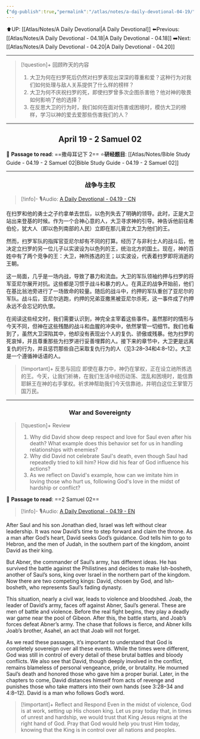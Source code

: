 ```yaml
---
{"dg-publish":true,"permalink":"/atlas/notes/a-daily-devotional-04-19/"}
---
```


 ⬆️UP: [[Atlas/Notes/A Daily Devotional\|A Daily Devotional]]
⬅️Previous: [[Atlas/Notes/A Daily Devotional - 04.18\|A Daily Devotional - 04.18]]
➡️Next: [[Atlas/Notes/A Daily Devotional - 04.20\|A Daily Devotional - 04.20]]

---

> [!question]+ 回顾昨天的内容
> 1. 大卫为何在扫罗死后仍然对扫罗表现出深深的尊重和爱？这种行为对我们如何处理与敌人关系提供了什么样的榜样？
> 2. 大卫为何不庆祝扫罗的死，即使扫罗曾多次企图杀害他？他对神的敬畏如何影响了他的选择？
> 3. 在反思大卫的行为时，我们如何在面对伤害或困境时，模仿大卫的榜样，学习以神的爱去爱那些伤害我们的人？

---
## <center>April 19 -  2 Samuel 02</center>

📖 **Passage to read**: ==撒母耳记下 2==
⭐**研经题目**: [[Atlas/Notes/Bible Study Guide - 04.19 - 2 Samuel 02\|Bible Study Guide - 04.19 - 2 Samuel 02]]

---
### <center>战争与主权</center>

> [!info]- 🎙️Audio: [A Daily Devotional - 04.19 - CN]()

在扫罗和他的勇士之子约拿单去世后，以色列失去了明确的领导。此时，正是大卫站出来登基的时候。作为一个合神心意的人，大卫寻求神的引导。神告诉他前往希伯伦，犹大人（即以色列南部的人民）立即在那儿膏立大卫为他们的王。

然而，扫罗军队的指挥官亚尼尔却有不同的打算。经历了与非利士人的战斗后，他决定立扫罗的另一位儿子以实波设为以色列的王，统治北方的国土。现在，神的百姓中有了两个竞争的王：大卫，神所拣选的王；以实波设，代表着扫罗即将消逝的王朝。

这一局面，几乎是一场内战，导致了暴力和流血。大卫的军队领袖约押与扫罗的将军亚尼尔展开对抗。这些都是习惯于战斗和暴力的人。在真正的战争开始前，他们在基比翁池旁进行了一场致命的较量。随后的战斗中，约押的军队重创了亚尼尔的军队。战斗后，亚尼尔逃跑，约押的兄弟亚撒黑被亚尼尔杀死，这一事件成了约押永远不会忘记的仇恨。

在阅读这些经文时，我们需要认识到，神完全主宰着这些事件。虽然那时的情形与今天不同，但神在这些残酷的战斗和血腥的冲突中，依然掌管一切细节。我们也看到了，虽然大卫深陷其中，他却没有表现出个人的复仇、骄傲或残暴。他为扫罗的死哀悼，并且尊重那些为扫罗进行妥善埋葬的人。接下来的章节中，大卫更是远离复仇的行为，并且惩罚那些自己采取复仇行为的人（见3:28–34和4:8–12）。大卫是一个遵循神话语的人。

> [!important]+ 反思与回应
即使在暴力中，神仍在掌权，正在设立祂所拣选的王。今天，让我们祈祷，在我们生活中经历动荡、混乱和困境时，能信靠耶稣王在神的右手掌权。祈求神帮助我们今天信靠祂，并明白这位王掌管万国万民。


---
### <center>War and Sovereignty</center>

> [!question]+ Review
> 1. Why did David show deep respect and love for Saul even after his death? What example does this behavior set for us in handling relationships with enemies?
> 2. Why did David not celebrate Saul's death, even though Saul had repeatedly tried to kill him? How did his fear of God influence his actions?
> 3. ⁠As we reflect on David's example, how can we imitate him in loving those who hurt us, following God's love in the midst of hardship or conflict?

📖 **Passage to read**: ==2 Samuel 02==

> [!info]- 🎙️Audio: [A Daily Devotional - 04.19 - EN]()  

After Saul and his son Jonathan died, Israel was left without clear leadership. It was now David’s time to step forward and claim the throne. As a man after God’s heart, David seeks God’s guidance. God tells him to go to Hebron, and the men of Judah, in the southern part of the kingdom, anoint David as their king.

But Abner, the commander of Saul’s army, has different ideas. He has survived the battle against the Philistines and decides to make Ish-bosheth, another of Saul’s sons, king over Israel in the northern part of the kingdom. Now there are two competing kings: David, chosen by God, and Ish-bosheth, who represents Saul’s fading dynasty.

This situation, nearly a civil war, leads to violence and bloodshed. Joab, the leader of David’s army, faces off against Abner, Saul’s general. These are men of battle and violence. Before the real fight begins, they play a deadly war game near the pool of Gibeon. After this, the battle starts, and Joab’s forces defeat Abner’s army. The chase that follows is fierce, and Abner kills Joab’s brother, Asahel, an act that Joab will not forget.

As we read these passages, it’s important to understand that God is completely sovereign over all these events. While the times were different, God was still in control of every detail of these brutal battles and bloody conflicts. We also see that David, though deeply involved in the conflict, remains blameless of personal vengeance, pride, or brutality. He mourned Saul’s death and honored those who gave him a proper burial. Later, in the chapters to come, David distances himself from acts of revenge and punishes those who take matters into their own hands (see 3:28–34 and 4:8–12). David is a man who follows God’s word.

> [!important]+ Reflect and Respond
Even in the midst of violence, God is at work, setting up His chosen king. Let us pray today that, in times of unrest and hardship, we would trust that King Jesus reigns at the right hand of God. Pray that God would help you trust Him today, knowing that the King is in control over all nations and peoples.



 


































